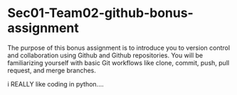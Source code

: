 # Sec01-Team02-github-bonus-assignment
The purpose of this bonus assignment is to introduce you to version control and collaboration using Github and Github repositories. You will be familiarizing yourself with basic Git workflows like clone, commit, push, pull request, and merge branches.

i REALLY like coding in python....